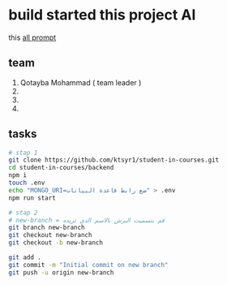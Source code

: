 # build started this project AI

this [all prompt](Ai-prompt.md)

## team

1. Qotayba Mohammad ( team leader )
2. 
3. 
4. 

## tasks

```bash
# stap 1
git clone https://github.com/ktsyr1/student-in-courses.git
cd student-in-courses/backend
npm i
touch .env
echo "MONGO_URI=ضع رابط قاعدة البيانات" > .env
npm run start

# stap 2
# new-branch = قم بتسميت البرش بالاسم الذي تريده 
git branch new-branch 
git checkout new-branch 
git checkout -b new-branch

git add .
git commit -m "Initial commit on new branch"
git push -u origin new-branch


```
 